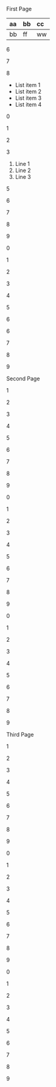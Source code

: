 ﻿First Page

|aa|bb|cc|
| :- | :- | :- |
|bb|ff|ww|
6

7

8

- List item 1
- List item 2
- List item 3
- List item 4

0

1

2

3

1. Line 1
1. Line 2
1. Line 3

5

6

7

8

9

0

1

2

3

4

5

6

6

7

8

9

Second Page

1

2

3

4

5

6

7

8

9

0

1

2

3

4

5

6

7

8

9

0

1

2

3

4

5

6

7

8

9

Third Page

1

2

3

4

5

6

7

8

9

0

1

2

3

4

5

6

7

8

9

0

1

2

3

4

5

6

7

8

9
